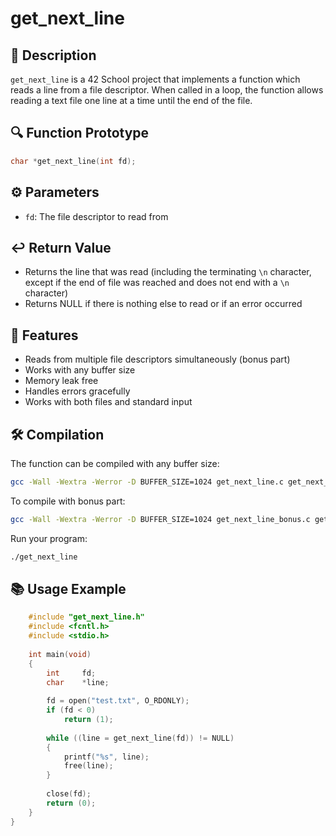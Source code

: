 # get_next_line

## 📝 Description
`get_next_line` is a 42 School project that implements a function which reads a line from a file descriptor. When called in a loop, the function allows reading a text file one line at a time until the end of the file.

## 🔍 Function Prototype
```c
char *get_next_line(int fd);
```

## ⚙️ Parameters
- `fd`: The file descriptor to read from

## ↩️ Return Value
- Returns the line that was read (including the terminating `\n` character, except if the end of file was reached and does not end with a `\n` character)
- Returns NULL if there is nothing else to read or if an error occurred

## 🚀 Features
- Reads from multiple file descriptors simultaneously (bonus part)
- Works with any buffer size
- Memory leak free
- Handles errors gracefully
- Works with both files and standard input


## 🛠️ Compilation
The function can be compiled with any buffer size:
```bash
gcc -Wall -Wextra -Werror -D BUFFER_SIZE=1024 get_next_line.c get_next_line_utils.c -o get_next_line
```
To compile with bonus part:
```bash
gcc -Wall -Wextra -Werror -D BUFFER_SIZE=1024 get_next_line_bonus.c get_next_line_utils_bonus.c -o get_next_line_bonus
```

Run your program:
```bash
./get_next_line
```

## 📚 Usage Example
```c
    #include "get_next_line.h"
    #include <fcntl.h>
    #include <stdio.h>
    
    int main(void)
    {
        int     fd;
        char    *line;
        
        fd = open("test.txt", O_RDONLY);
        if (fd < 0)
            return (1);
            
        while ((line = get_next_line(fd)) != NULL)
        {
            printf("%s", line);
            free(line);
        }
        
        close(fd);
        return (0);
    }
}
```